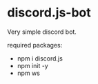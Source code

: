 # discord.js-bot

Very simple discord bot.

required packages:
- npm i discord.js
- npm init -y
- npm ws



